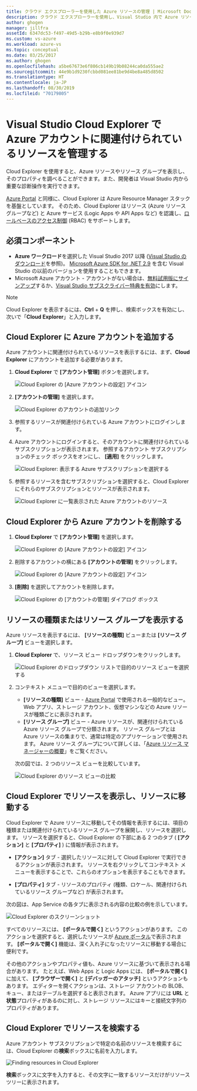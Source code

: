 ```yaml
---
title: クラウド エクスプローラーを使用した Azure リソースの管理 | Microsoft Docs
description: クラウド エクスプローラーを使用し、Visual Studio 内で Azure リソースを参照および管理する方法について説明します。
author: ghogen
manager: jillfra
assetId: 6347dc53-f497-49d5-b29b-e8b9f0e939d7
ms.custom: vs-azure
ms.workload: azure-vs
ms.topic: conceptual
ms.date: 03/25/2017
ms.author: ghogen
ms.openlocfilehash: a5be67673e6f806cb149b19b08244ca0da555ae2
ms.sourcegitcommit: 44e9b1d9230fcbbd081ee81be9d4be8a485d8502
ms.translationtype: HT
ms.contentlocale: ja-JP
ms.lasthandoff: 08/30/2019
ms.locfileid: "70179805"
---
```

# <a name="manage-the-resources-associated-with-your-azure-accounts-in-visual-studio-cloud-explorer"></a>Visual Studio Cloud Explorer で Azure アカウントに関連付けられているリソースを管理する

Cloud Explorer を使用すると、Azure リソースやリソース グループを表示し、そのプロパティを調べることができます。また、開発者は Visual Studio 内から重要な診断操作を実行できます。

[Azure Portal](http://go.microsoft.com/fwlink/p/?LinkID=525040) と同様に、Cloud Explorer は Azure Resource Manager スタックを基盤としています。 そのため、Cloud Explorer はリソース (Azure リソース グループなど) と Azure サービス (Logic Apps や API Apps など) を認識し、[ロールベースのアクセス制御](/azure/role-based-access-control/role-assignments-portal) (RBAC) をサポートします。

## <a name="prerequisites"></a>必須コンポーネント

* **Azure ワークロード**を選択した Visual Studio 2017 以降 ([Visual Studio のダウンロード](https://visualstudio.microsoft.com/downloads)を参照)。 [Microsoft Azure SDK for .NET 2.9](https://www.microsoft.com/download/details.aspx?id=51657) を含む Visual Studio の以前のバージョンを使用することもできます。
* Microsoft Azure アカウント - アカウントがない場合は、[無料試用版にサインアップ](http://go.microsoft.com/fwlink/?LinkId=623901)するか、[Visual Studio サブスクライバー特典を有効](http://go.microsoft.com/fwlink/?LinkId=623901)にします。

> [!NOTE]
> Cloud Explorer を表示するには、**Ctrl** + **Q** を押し、検索ボックスを有効にし、次いで「**Cloud Explorer**」と入力します。

## <a name="add-an-azure-account-to-cloud-explorer"></a>Cloud Explorer に Azure アカウントを追加する

Azure アカウントに関連付けられているリソースを表示するには、まず、**Cloud Explorer** にアカウントを追加する必要があります。

1. **Cloud Explorer** で **[アカウント管理]** ボタンを選択します。

   ![Cloud Explorer の [Azure アカウントの設定] アイコン](./media/vs-azure-tools-resources-managing-with-cloud-explorer/azure-account-settings.png)

1. **[アカウントの管理]** を選択します。

   ![Cloud Explorer のアカウントの追加リンク](./media/vs-azure-tools-resources-managing-with-cloud-explorer/manage-accounts-link.png)

1. 参照するリソースが関連付けられている Azure アカウントにログインします。

1. Azure アカウントにログインすると、そのアカウントに関連付けられているサブスクリプションが表示されます。 参照するアカウント サブスクリプションのチェック ボックスをオンにし、 **[適用]** をクリックします。

   ![Cloud Explorer: 表示する Azure サブスクリプションを選択する](./media/vs-azure-tools-resources-managing-with-cloud-explorer/select-subscriptions.png)

1. 参照するリソースを含むサブスクリプションを選択すると、Cloud Explorer にそれらのサブスクリプションとリソースが表示されます。

   ![Cloud Explorer に一覧表示された Azure アカウントのリソース](./media/vs-azure-tools-resources-managing-with-cloud-explorer/resources-listed.png)

## <a name="remove-an-azure-account-from-cloud-explorer"></a>Cloud Explorer から Azure アカウントを削除する

1. **Cloud Explorer** で **[アカウント管理]** を選択します。

   ![Cloud Explorer の [Azure アカウントの設定] アイコン](./media/vs-azure-tools-resources-managing-with-cloud-explorer/azure-account-settings.png)

1. 削除するアカウントの横にある **[アカウントの管理]** をクリックします。

   ![Cloud Explorer の [Azure アカウントの設定] アイコン](./media/vs-azure-tools-resources-managing-with-cloud-explorer/remove-account.png)

1. **[削除]** を選択してアカウントを削除します。

    ![Cloud Explorer の [アカウントの管理] ダイアログ ボックス](./media/vs-azure-tools-resources-managing-with-cloud-explorer/accountmanage.PNG)

## <a name="view-resource-types-or-resource-groups"></a>リソースの種類またはリソース グループを表示する

Azure リソースを表示するには、 **[リソースの種類]** ビューまたは **[リソース グループ]** ビューを選択します。

1. **Cloud Explorer** で、リソース ビュー ドロップダウンをクリックします。

   ![Cloud Explorer のドロップダウン リストで目的のリソース ビューを選択する](./media/vs-azure-tools-resources-managing-with-cloud-explorer/resources-view-dropdown.png)

1. コンテキスト メニューで目的のビューを選択します。

   * **[リソースの種類]** ビュー - [Azure Portal](http://go.microsoft.com/fwlink/p/?LinkID=525040) で使用される一般的なビュー。Web アプリ、ストレージ アカウント、仮想マシンなどの Azure リソースが種類ごとに表示されます。
   * **[リソース グループ]** ビュー - Azure リソースが、関連付けられている Azure リソース グループで分類されます。 リソース グループとは Azure リソースの集まりで、通常は特定のアプリケーションで使用されます。 Azure リソース グループについて詳しくは、「[Azure リソース マネージャーの概要](/azure/azure-resource-manager/resource-group-overview)」をご覧ください。

   次の図では、2 つのリソース ビューを比較しています。

   ![Cloud Explorer のリソース ビューの比較](./media/vs-azure-tools-resources-managing-with-cloud-explorer/resource-views-comparison.png)

## <a name="view-and-navigate-resources-in-cloud-explorer"></a>Cloud Explorer でリソースを表示し、リソースに移動する

Cloud Explorer で Azure リソースに移動してその情報を表示するには、項目の種類または関連付けられているリソース グループを展開し、リソースを選択します。 リソースを選択すると、Cloud Explorer の下部にある 2 つのタブ ( **[アクション]** と **[プロパティ]** ) に情報が表示されます。

* **[アクション]** タブ - 選択したリソースに対して Cloud Explorer で実行できるアクションが表示されます。 リソースを右クリックしてコンテキスト メニューを表示することで、これらのオプションを表示することもできます。

* **[プロパティ]** タブ - リソースのプロパティ (種類、ロケール、関連付けられているリソース グループなど) が表示されます。

次の図は、App Service の各タブに表示される内容の比較の例を示しています。

  ![Cloud Explorer のスクリーンショット](./media/vs-azure-tools-resources-managing-with-cloud-explorer/actions-and-properties.png)

すべてのリソースには、 **[ポータルで開く]** というアクションがあります。 このアクションを選択すると、選択したリソースが [Azure ポータル](http://go.microsoft.com/fwlink/p/?LinkID=525040)で表示されます。 **[ポータルで開く]** 機能は、深く入れ子になったリソースに移動する場合に便利です。

その他のアクションやプロパティ値も、Azure リソースに基づいて表示される場合があります。 たとえば、Web Apps と Logic Apps には、 **[ポータルで開く]** に加えて、 **[ブラウザーで開く]** と **[デバッガーのアタッチ]** というアクションもあります。 エディターを開くアクションは、ストレージ アカウントの BLOB、キュー、またはテーブルを選択すると表示されます。 Azure アプリには **URL** と**状態**プロパティがあるのに対し、ストレージ リソースにはキーと接続文字列のプロパティがあります。

## <a name="find-resources-in-cloud-explorer"></a>Cloud Explorer でリソースを検索する

Azure アカウント サブスクリプションで特定の名前のリソースを検索するには、Cloud Explorer の**検索**ボックスに名前を入力します。

  ![Finding resources in Cloud Explorer](./media/vs-azure-tools-resources-managing-with-cloud-explorer/search-for-resources.png)

**検索**ボックスに文字を入力すると、その文字に一致するリソースだけがリソース ツリーに表示されます。
